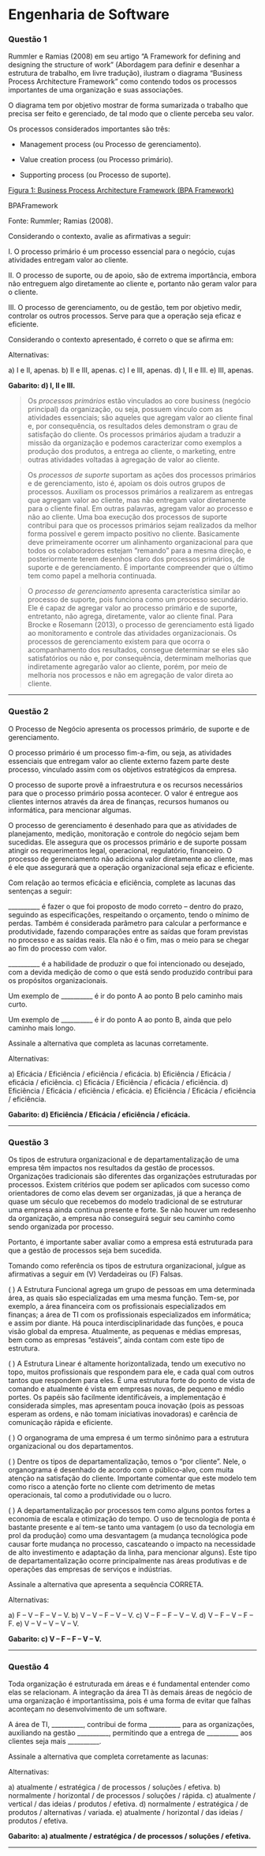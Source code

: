 # Engenharia de Software 

### **Questão 1**

Rummler e Ramias (2008) em seu artigo “A Framework for defining and designing the structure of work” (Abordagem para definir e desenhar a estrutura de trabalho, em livre tradução), ilustram o diagrama “Business Process Architecture Framework” como contendo todos os processos importantes de uma organização e suas associações.

O diagrama tem por objetivo mostrar de forma sumarizada o trabalho que precisa ser feito e gerenciado, de tal modo que o cliente perceba seu valor.

Os processos considerados importantes são três:

- Management process (ou Processo de gerenciamento).

- Value creation process (ou Processo primário).

- Supporting process (ou Processo de suporte).

[Figura 1: Business Process Architecture Framework (BPA Framework)](https://github.com/Felipe-Fig/Analise-e-Modelagem-de-Sistemas/blob/master/Provas%20e%20Avalia%C3%A7%C3%B5es/adg02-ams-imagem-01.png?raw=true)

BPAFramework

Fonte: Rummler; Ramias (2008).

Considerando o contexto, avalie as afirmativas a seguir:

I. O processo primário é um processo essencial para o negócio, cujas atividades entregam valor ao cliente.

II. O processo de suporte, ou de apoio, são de extrema importância, embora não entreguem algo diretamente ao cliente e, portanto não geram valor para o cliente.

III. O processo de gerenciamento, ou de gestão, tem por objetivo medir, controlar os outros processos. Serve para que a operação seja eficaz e eficiente.

Considerando o contexto apresentado, é correto o que se afirma em:

Alternativas:

a) I e II, apenas.
b) II e III, apenas.
c) I e III, apenas.
d) I, II e III.
e) III, apenas.

**Gabarito: d) I, II e III.**

>Os *processos primários* estão vinculados ao core business (negócio principal) da organização, ou seja, possuem vínculo com as atividades essenciais; são aqueles que agregam valor ao cliente final e, por consequência, os resultados deles demonstram o grau de satisfação do cliente. Os processos primários ajudam a traduzir a missão da organização e podemos caracterizar como exemplos a produção dos produtos, a entrega ao cliente, o marketing, entre outras atividades voltadas à agregação de valor ao cliente.

>Os *processos de suporte* suportam as ações dos processos primários e de gerenciamento, isto é, apoiam os dois outros grupos de processos. Auxiliam os processos primários a realizarem as entregas que agregam valor ao cliente, mas não entregam valor diretamente para o cliente final. Em outras palavras, agregam valor ao processo e não ao cliente. Uma boa execução dos processos de suporte contribui para que os processos primários sejam realizados da melhor forma possível e gerem impacto positivo no cliente. Basicamente deve primeiramente ocorrer um alinhamento organizacional para que todos os colaboradores estejam “remando” para a mesma direção, e posteriormente terem desenhos claro dos processos primários, de suporte e de gerenciamento. É importante compreender que o último tem como papel a melhoria continuada.

>O *processo de gerenciamento* apresenta característica similar ao processo de suporte, pois funciona como um processo secundário. Ele é capaz de agregar valor ao processo primário e de suporte, entretanto, não agrega, diretamente, valor ao cliente final. Para Brocke e Rosemann (2013), o processo de gerenciamento está ligado ao monitoramento e controle das atividades organizacionais. Os processos de gerenciamento existem para que ocorra o acompanhamento dos resultados, consegue determinar se eles são satisfatórios ou não e, por consequência, determinam melhorias que indiretamente agregarão valor ao cliente, porém, por meio de melhoria nos processos e não em agregação de valor direta ao cliente. 
---

### **Questão 2**

O Processo de Negócio apresenta os processos primário, de suporte e de gerenciamento.

O processo primário é um processo fim-a-fim, ou seja, as atividades essenciais que entregam valor ao cliente externo fazem parte deste processo, vinculado assim com os objetivos estratégicos da empresa.

O processo de suporte provê a infraestrutura e os recursos necessários para que o processo primário possa acontecer. O valor é entregue aos clientes internos através da área de finanças, recursos humanos ou informática, para mencionar algumas.

O processo de gerenciamento é desenhado para que as atividades de planejamento, medição, monitoração e controle do negócio sejam bem sucedidas. Ele assegura que os processos primário e de suporte possam atingir os requerimentos legal, operacional, regulatório, financeiro. O processo de gerenciamento não adiciona valor diretamente ao cliente, mas é ele que assegurará que a operação organizacional seja eficaz e eficiente.

Com relação ao termos eficácia e eficiência, complete as lacunas das sentenças a seguir:

__________ é fazer o que foi proposto de modo correto – dentro do prazo, seguindo as especificações, respeitando o orçamento, tendo o mínimo de perdas. Também é considerada parâmetro para calcular a performance e produtividade, fazendo comparações entre as saídas que foram previstas no processo e as saídas reais. Ela não é o fim, mas o meio para se chegar ao fim do processo com valor.

__________ é a habilidade de produzir o que foi intencionado ou desejado, com a devida medição de como o que está sendo produzido contribui para os propósitos organizacionais.

Um exemplo de __________ é ir do ponto A ao ponto B pelo caminho mais curto.

Um exemplo de __________ é ir do ponto A ao ponto B, ainda que pelo caminho mais longo.

Assinale a alternativa que completa as lacunas corretamente.

Alternativas:

a) Eficácia / Eficiência / eficiência / eficácia.
b) Eficiência / Eficácia / eficácia / eficiência.
c) Eficácia / Eficiência / eficácia / eficiência.
d) Eficiência / Eficácia / eficiência / eficácia.
e) Eficiência / Eficácia / eficiência / eficiência.

**Gabarito: d) Eficiência / Eficácia / eficiência / eficácia.**

---

### **Questão 3**

Os tipos de estrutura organizacional e de departamentalização de uma empresa têm impactos nos resultados da gestão de processos. Organizações tradicionais são diferentes das organizações estruturadas por processos. Existem critérios que podem ser aplicados com sucesso como orientadores de como elas devem ser organizadas, já que a herança de quase um século que recebemos do modelo tradicional de se estruturar uma empresa ainda continua presente e forte. Se não houver um redesenho da organização, a empresa não conseguirá seguir seu caminho como sendo organizada por processo.

Portanto, é importante saber avaliar como a empresa está estruturada para que a gestão de processos seja bem sucedida.

Tomando como referência os tipos de estrutura organizacional, julgue as afirmativas a seguir em (V) Verdadeiras ou (F) Falsas.

(   ) A Estrutura Funcional agrega um grupo de pessoas em uma determinada área, as quais são especializadas em uma mesma função. Tem-se, por exemplo, a área financeira com os profissionais especializados em finanças; a área de TI com os profissionais especializados em informática; e assim por diante. Há pouca interdisciplinaridade das funções, e pouca visão global da empresa. Atualmente, as pequenas e médias empresas, bem como as empresas “estáveis”, ainda contam com este tipo de estrutura.

(   ) A Estrutura Linear é altamente horizontalizada, tendo um executivo no topo, muitos profissionais que respondem para ele, e cada qual com outros tantos que respondem para eles. É uma estrutura forte do ponto de vista de comando e atualmente é vista em empresas novas, de pequeno e médio portes. Os papéis são facilmente identificáveis, a implementação é considerada simples, mas apresentam pouca inovação (pois as pessoas esperam as ordens, e não tomam iniciativas inovadoras) e carência de comunicação rápida e eficiente.

(   ) O organograma de uma empresa é um termo sinônimo para a estrutura organizacional ou dos departamentos.

(   ) Dentre os tipos de departamentalização, temos o “por cliente”. Nele, o organograma é desenhado de acordo com o público-alvo, com muita atenção na satisfação do cliente. Importante comentar que este modelo tem como risco a atenção forte no cliente com detrimento de metas operacionais, tal como a produtividade ou o lucro.

(   ) A departamentalização por processos tem como alguns pontos fortes a economia de escala e otimização do tempo. O uso de tecnologia de ponta é bastante presente e aí tem-se tanto uma vantagem (o uso da tecnologia em prol da produção) como uma desvantagem (a mudança tecnológica pode causar forte mudança no processo, cascateando o impacto na necessidade de alto investimento e adaptação da linha, para mencionar alguns). Este tipo de departamentalização ocorre principalmente nas áreas produtivas e de operações das empresas de serviços e indústrias.

Assinale a alternativa que apresenta a sequência CORRETA.

Alternativas:

a) F – V – F – V – V.
b) V – V – F – V – V.
c) V – F – F – V – V.
d) V – F – V – F – F.
e) V – V – V – V – V.

**Gabarito: c) V – F – F – V – V.**

---

### **Questão 4**

Toda organização é estruturada em áreas e é fundamental entender como elas se relacionam. A integração da área TI às demais áreas de negócio de uma organização é importantíssima, pois é uma forma de evitar que falhas aconteçam no desenvolvimento de um software.

A área de TI, __________, contribui de forma __________ para as organizações, auxiliando na gestão __________, permitindo que a entrega de __________ aos clientes seja mais __________.

Assinale a alternativa que completa corretamente as lacunas:

Alternativas:

a) atualmente / estratégica / de processos / soluções / efetiva.
b) normalmente / horizontal / de processos / soluções / rápida.
c) atualmente / vertical / das ideias / produtos / efetiva.
d) normalmente / estratégica / de produtos / alternativas / variada.
e) atualmente / horizontal / das ideias / produtos / efetiva.

**Gabarito: a) atualmente / estratégica / de processos / soluções / efetiva.**

---